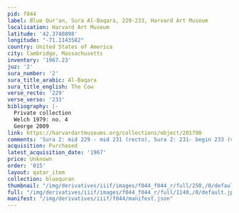 ```yaml
---
pid: f044
label: Blue Qur'an, Sura Al-Baqara, 229-233, Harvard Art Museum
localisation: Harvard Art Museum
latitude: '42.3740898'
longitude: "-71.1143582"
country: United States of America
city: Cambridge, Massachusetts
inventory: '1967.23'
juz: '2'
sura_number: '2'
sura_title_arabic: Al-Baqara
sura_title_english: The Cow
verse_recto: '229'
verse_verso: '233'
bibliography: |-
  Private collection
  Welch 1979: no. 4
  George 2009
link: https://harvardartmuseums.org/collections/object/201790
comments: 'Sura 2: mid 229 - mid 231 (recto), Sura 2: 231- begin 233 (verso)'
acquisition: Purchased
latest_acquisition_date: '1967'
price: Unknown
order: '015'
layout: qatar_item
collection: bluequran
thumbnail: "/img/derivatives/iiif/images/f044_f044_r/full/250,/0/default.jpg"
full: "/img/derivatives/iiif/images/f044_f044_r/full/1140,/0/default.jpg"
manifest: "/img/derivatives/iiif/f044/manifest.json"
---
```

